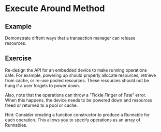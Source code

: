 # Execute Around Method 

## Example

Demonstrate diffent ways that a transaction manager can release resources.

## Exercise

Re-design the API for an embedded device to make running operations safe.  For example, powering up
should properly allocate resources, retrieve from cache, or re-use pooled resources.
These resources should not be hung if a user forgets to power down.

Also, note that the operations can throw a "Fickle Finger of Fate" error.  When this happens, the device
needs to be powered down and resources freed or returned to a pool or cache.

Hint:  Consider creating a function constructor to produce a Runnable for each operation.
This allows you to specify operations as an array of Runnables.

